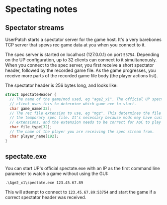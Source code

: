# Spectating notes

## Spectator streams

UserPatch starts a spectator server for the game host. It's a very barebones TCP server that spews rec game data at you when you connect to it.

The spec server is started on localhost (127.0.0.1) on port `53754`.
Depending on the UP configuration, up to 32 clients can connect to it simultaneously. When you connect to the spec server, you first receive a short spectator header, followed by the recorded game file. As the game progresses, you receive more parts of the recorded game file body (the player actions list).

The spectator header is 256 bytes long, and looks like:

```c
struct SpectateHeader {
  // The name of the game/mod used, eg "age2_x1". The official UP spectate.exe
  // client uses this to determine which game exe to start.
  char game_name[32];
  // The rec file extension to use, eg "mgz". This determines the file name for
  // the temporary spec file. It's necessary because mods may have custom
  // extensions, and the extension needs to be correct for AoC to play the file.
  char file_type[32];
  // The name of the player you are receiving the spec stream from.
  char player_name[192];
}
```

## spectate.exe

You can start UP's official spectate.exe with an IP as the first command line parameter to watch a game without using the GUI:

```
.\Age2_x1\spectate.exe 123.45.67.89
```

This will attempt to connect to `123.45.67.89:53754` and start the game if a correct spectator header was received.
